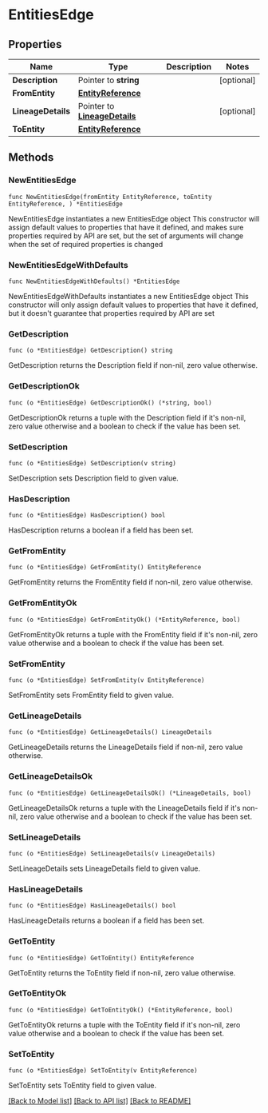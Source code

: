 # EntitiesEdge

## Properties

Name | Type | Description | Notes
------------ | ------------- | ------------- | -------------
**Description** | Pointer to **string** |  | [optional] 
**FromEntity** | [**EntityReference**](EntityReference.md) |  | 
**LineageDetails** | Pointer to [**LineageDetails**](LineageDetails.md) |  | [optional] 
**ToEntity** | [**EntityReference**](EntityReference.md) |  | 

## Methods

### NewEntitiesEdge

`func NewEntitiesEdge(fromEntity EntityReference, toEntity EntityReference, ) *EntitiesEdge`

NewEntitiesEdge instantiates a new EntitiesEdge object
This constructor will assign default values to properties that have it defined,
and makes sure properties required by API are set, but the set of arguments
will change when the set of required properties is changed

### NewEntitiesEdgeWithDefaults

`func NewEntitiesEdgeWithDefaults() *EntitiesEdge`

NewEntitiesEdgeWithDefaults instantiates a new EntitiesEdge object
This constructor will only assign default values to properties that have it defined,
but it doesn't guarantee that properties required by API are set

### GetDescription

`func (o *EntitiesEdge) GetDescription() string`

GetDescription returns the Description field if non-nil, zero value otherwise.

### GetDescriptionOk

`func (o *EntitiesEdge) GetDescriptionOk() (*string, bool)`

GetDescriptionOk returns a tuple with the Description field if it's non-nil, zero value otherwise
and a boolean to check if the value has been set.

### SetDescription

`func (o *EntitiesEdge) SetDescription(v string)`

SetDescription sets Description field to given value.

### HasDescription

`func (o *EntitiesEdge) HasDescription() bool`

HasDescription returns a boolean if a field has been set.

### GetFromEntity

`func (o *EntitiesEdge) GetFromEntity() EntityReference`

GetFromEntity returns the FromEntity field if non-nil, zero value otherwise.

### GetFromEntityOk

`func (o *EntitiesEdge) GetFromEntityOk() (*EntityReference, bool)`

GetFromEntityOk returns a tuple with the FromEntity field if it's non-nil, zero value otherwise
and a boolean to check if the value has been set.

### SetFromEntity

`func (o *EntitiesEdge) SetFromEntity(v EntityReference)`

SetFromEntity sets FromEntity field to given value.


### GetLineageDetails

`func (o *EntitiesEdge) GetLineageDetails() LineageDetails`

GetLineageDetails returns the LineageDetails field if non-nil, zero value otherwise.

### GetLineageDetailsOk

`func (o *EntitiesEdge) GetLineageDetailsOk() (*LineageDetails, bool)`

GetLineageDetailsOk returns a tuple with the LineageDetails field if it's non-nil, zero value otherwise
and a boolean to check if the value has been set.

### SetLineageDetails

`func (o *EntitiesEdge) SetLineageDetails(v LineageDetails)`

SetLineageDetails sets LineageDetails field to given value.

### HasLineageDetails

`func (o *EntitiesEdge) HasLineageDetails() bool`

HasLineageDetails returns a boolean if a field has been set.

### GetToEntity

`func (o *EntitiesEdge) GetToEntity() EntityReference`

GetToEntity returns the ToEntity field if non-nil, zero value otherwise.

### GetToEntityOk

`func (o *EntitiesEdge) GetToEntityOk() (*EntityReference, bool)`

GetToEntityOk returns a tuple with the ToEntity field if it's non-nil, zero value otherwise
and a boolean to check if the value has been set.

### SetToEntity

`func (o *EntitiesEdge) SetToEntity(v EntityReference)`

SetToEntity sets ToEntity field to given value.



[[Back to Model list]](../README.md#documentation-for-models) [[Back to API list]](../README.md#documentation-for-api-endpoints) [[Back to README]](../README.md)


